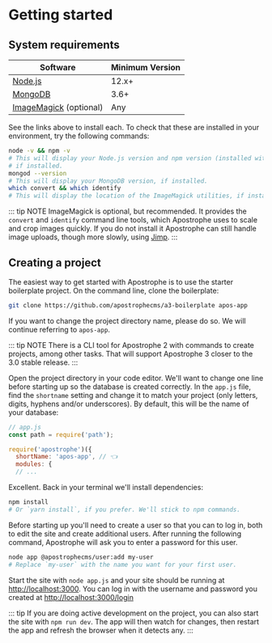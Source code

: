 # Getting started

## System requirements

| Software | Minimum Version |
| ------------- | ------------- |
| [Node.js](https://nodejs.org/en/) | 12.x+ |
| [MongoDB](https://docs.mongodb.com/manual/administration/install-community/)  | 3.6+ |
| [ImageMagick](https://imagemagick.org/script/download.php#macosx) (optional) | Any |

See the links above to install each. To check that these are installed in your environment, try the following commands:

```bash
node -v && npm -v
# This will display your Node.js version and npm version (installed with Node),
# if installed.
mongod --version
# This will display your MongoDB version, if installed.
which convert && which identify
# This will display the location of the ImageMagick utilities, if installed.
```

::: tip NOTE
ImageMagick is optional, but recommended. It provides the `convert` and `identify` command line tools, which Apostrophe uses to scale and crop images quickly. If you do not install it Apostrophe can still handle image uploads, though more slowly, using [Jimp](https://www.npmjs.com/package/jimp).
:::

<!-- ## TODO: The Apostrophe CLI tool -->

## Creating a project

<!-- TODO: Update with CLI info when ready. -->
The easiest way to get started with Apostrophe is to use the starter boilerplate project. On the command line, clone the boilerplate:

```bash
git clone https://github.com/apostrophecms/a3-boilerplate apos-app
```

If you want to change the project directory name, please do so. We will continue referring to `apos-app`.

::: tip NOTE
There is a CLI tool for Apostrophe 2 with commands to create projects, among other tasks. That will support Apostrophe 3 closer to the 3.0 stable release.
:::

Open the project directory in your code editor. We'll want to change one line before starting up so the database is created correctly. In the `app.js` file, find the `shortname` setting and change it to match your project (only letters, digits, hyphens and/or underscores). By default, this will be the name of your database:

```javascript
// app.js
const path = require('path');

require('apostrophe')({
  shortName: 'apos-app', // 👈
  modules: {
  // ...
```

Excellent. Back in your terminal we'll install dependencies:

```bash
npm install
# Or `yarn install`, if you prefer. We'll stick to npm commands.
```

Before starting up you'll need to create a user so that you can to log in, both to edit the site and create additional users. After running the following command, Apostrophe will ask you to enter a password for this user.

```bash
node app @apostrophecms/user:add my-user
# Replace `my-user` with the name you want for your first user.
```

Start the site with `node app.js` and your site should be running at [http://localhost:3000](http://localhost:3000). You can log in with the username and password you created at [http://localhost:3000/login](http://localhost:3000/login)

::: tip
If you are doing active development on the project, you can also start the site with `npm run dev`. The app will then watch for changes, then restart the app and refresh the browser when it detects any.
:::
